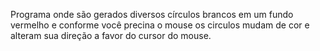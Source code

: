 Programa onde são gerados diversos círculos brancos em um fundo vermelho e conforme você precina o mouse os circulos mudam de cor e alteram sua direção a favor do cursor do mouse.
